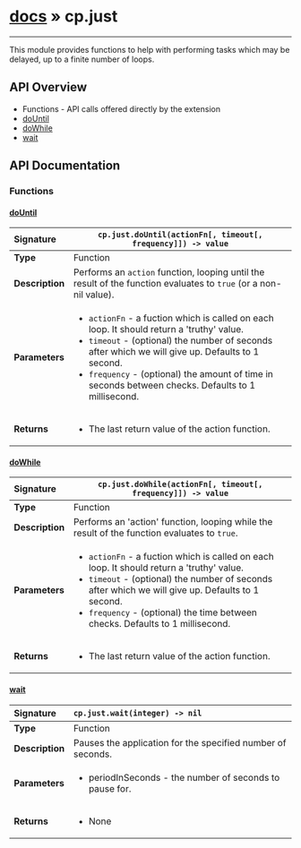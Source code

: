 # [docs](index.md) » cp.just
---

This module provides functions to help with performing tasks which may be
delayed, up to a finite number of loops.

## API Overview
* Functions - API calls offered directly by the extension
 * [doUntil](#dountil)
 * [doWhile](#dowhile)
 * [wait](#wait)

## API Documentation

### Functions

#### [doUntil](#dountil)
| <span style="float: left;">**Signature**</span> | <span style="float: left;">`cp.just.doUntil(actionFn[, timeout[, frequency]]) -> value` </span>                                                          |
| -----------------------------------------------------|---------------------------------------------------------------------------------------------------------|
| **Type**                                             | Function |
| **Description**                                      | Performs an `action` function, looping until the result of the function evaluates to `true` (or a non-nil value). |
| **Parameters**                                       | <ul><li><code>actionFn</code>   - a fuction which is called on each loop. It should return a 'truthy' value.</li><li><code>timeout</code>    - (optional) the number of seconds after which we will give up. Defaults to 1 second.</li><li><code>frequency</code>  - (optional) the amount of time in seconds between checks. Defaults to 1 millisecond.</li></ul> |
| **Returns**                                          | <ul><li>The last return value of the action function.</li></ul> |

#### [doWhile](#dowhile)
| <span style="float: left;">**Signature**</span> | <span style="float: left;">`cp.just.doWhile(actionFn[, timeout[, frequency]]) -> value` </span>                                                          |
| -----------------------------------------------------|---------------------------------------------------------------------------------------------------------|
| **Type**                                             | Function |
| **Description**                                      | Performs an 'action' function, looping while the result of the function evaluates to `true`. |
| **Parameters**                                       | <ul><li><code>actionFn</code>   - a fuction which is called on each loop. It should return a 'truthy' value.</li><li><code>timeout</code>    - (optional) the number of seconds after which we will give up. Defaults to 1 second.</li><li><code>frequency</code>  - (optional) the time between checks. Defaults to 1 millisecond.</li></ul> |
| **Returns**                                          | <ul><li>The last return value of the action function.</li></ul> |

#### [wait](#wait)
| <span style="float: left;">**Signature**</span> | <span style="float: left;">`cp.just.wait(integer) -> nil` </span>                                                          |
| -----------------------------------------------------|---------------------------------------------------------------------------------------------------------|
| **Type**                                             | Function |
| **Description**                                      | Pauses the application for the specified number of seconds. |
| **Parameters**                                       | <ul><li>periodInSeconds - the number of seconds to pause for.</li></ul> |
| **Returns**                                          | <ul><li>None</li></ul> |

